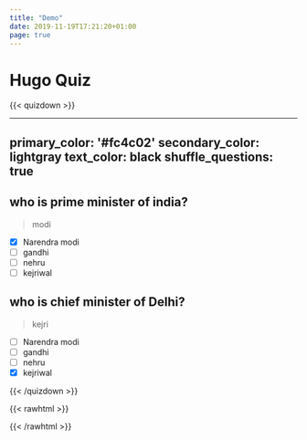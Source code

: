 ```yaml
---
title: "Demo"
date: 2019-11-19T17:21:20+01:00
page: true
---
```



# Hugo Quiz

{{< quizdown >}}

---
primary_color: '#fc4c02'
secondary_color: lightgray
text_color: black
shuffle_questions: true
---

## who is prime minister of india?

> modi

- [x] Narendra modi
- [ ] gandhi
- [ ] nehru
- [ ] kejriwal

## who is chief minister of Delhi?

> kejri

- [ ] Narendra modi
- [ ] gandhi
- [ ] nehru
- [x] kejriwal

{{< /quizdown >}}

{{< rawhtml >}}
     <script 
     src="https://cdn.jsdelivr.net/npm/quizdown@latest/public/build/quizdown.js">
  </script>
  <script 
      src="https://cdn.jsdelivr.net/npm/quizdown@latest/public/build/extensions/quizdownKatex.js">
  </script>
  <script 
      src="https://cdn.jsdelivr.net/npm/quizdown@latest/public/build/extensions/quizdownHighlight.js">
  </script>
  <script>quizdown.register(quizdownHighlight).register(quizdownKatex).init()</script> 
{{< /rawhtml >}}